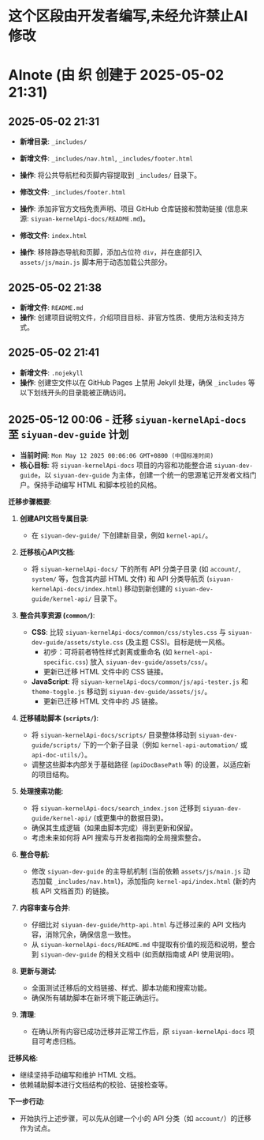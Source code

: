 # 这个区段由开发者编写,未经允许禁止AI修改

# AInote (由 织 创建于 2025-05-02 21:31)

## 2025-05-02 21:31

*   **新增目录**: `_includes/`
*   **新增文件**: `_includes/nav.html`, `_includes/footer.html`
*   **操作**: 将公共导航栏和页脚内容提取到 `_includes/` 目录下。

*   **修改文件**: `_includes/footer.html`
*   **操作**: 添加非官方文档免责声明、项目 GitHub 仓库链接和赞助链接 (信息来源: `siyuan-kernelApi-docs/README.md`)。

*   **修改文件**: `index.html`
*   **操作**: 移除静态导航和页脚，添加占位符 `div`，并在底部引入 `assets/js/main.js` 脚本用于动态加载公共部分。

## 2025-05-02 21:38

*   **新增文件**: `README.md`
*   **操作**: 创建项目说明文件，介绍项目目标、非官方性质、使用方法和支持方式。

## 2025-05-02 21:41

*   **新增文件**: `.nojekyll`
*   **操作**: 创建空文件以在 GitHub Pages 上禁用 Jekyll 处理，确保 `_includes` 等以下划线开头的目录能被正确访问。

## 2025-05-12 00:06 - 迁移 `siyuan-kernelApi-docs` 至 `siyuan-dev-guide` 计划

- **当前时间**: `Mon May 12 2025 00:06:06 GMT+0800 (中国标准时间)`
- **核心目标**: 将 `siyuan-kernelApi-docs` 项目的内容和功能整合进 `siyuan-dev-guide`，以 `siyuan-dev-guide` 为主体，创建一个统一的思源笔记开发者文档门户。保持手动编写 HTML 和脚本校验的风格。

**迁移步骤概要**:

1.  **创建API文档专属目录**:
    *   在 `siyuan-dev-guide/` 下创建新目录，例如 `kernel-api/`。

2.  **迁移核心API文档**:
    *   将 `siyuan-kernelApi-docs/` 下的所有 API 分类子目录 (如 `account/`, `system/` 等，包含其内部 HTML 文件) 和 API 分类导航页 (`siyuan-kernelApi-docs/index.html`) 移动到新创建的 `siyuan-dev-guide/kernel-api/` 目录下。

3.  **整合共享资源 (`common/`)**:
    *   **CSS**: 比较 `siyuan-kernelApi-docs/common/css/styles.css` 与 `siyuan-dev-guide/assets/style.css` (及主题 CSS)。目标是统一风格。
        *   初步：可将前者特性样式剥离或重命名 (如 `kernel-api-specific.css`) 放入 `siyuan-dev-guide/assets/css/`。
        *   更新已迁移 HTML 文件中的 CSS 链接。
    *   **JavaScript**: 将 `siyuan-kernelApi-docs/common/js/api-tester.js` 和 `theme-toggle.js` 移动到 `siyuan-dev-guide/assets/js/`。
        *   更新已迁移 HTML 文件中的 JS 链接。

4.  **迁移辅助脚本 (`scripts/`)**:
    *   将 `siyuan-kernelApi-docs/scripts/` 目录整体移动到 `siyuan-dev-guide/scripts/` 下的一个新子目录（例如 `kernel-api-automation/` 或 `api-doc-utils/`）。
    *   调整这些脚本内部关于基础路径 (`apiDocBasePath` 等) 的设置，以适应新的项目结构。

5.  **处理搜索功能**:
    *   将 `siyuan-kernelApi-docs/search_index.json` 迁移到 `siyuan-dev-guide/kernel-api/` (或更集中的数据目录)。
    *   确保其生成逻辑（如果由脚本完成）得到更新和保留。
    *   考虑未来如何将 API 搜索与开发者指南的全局搜索整合。

6.  **整合导航**:
    *   修改 `siyuan-dev-guide` 的主导航机制 (当前依赖 `assets/js/main.js` 动态加载 `_includes/nav.html`)，添加指向 `kernel-api/index.html` (新的内核 API 文档首页) 的链接。

7.  **内容审查与合并**:
    *   仔细比对 `siyuan-dev-guide/http-api.html` 与迁移过来的 API 文档内容，消除冗余，确保信息一致性。
    *   从 `siyuan-kernelApi-docs/README.md` 中提取有价值的规范和说明，整合到 `siyuan-dev-guide` 的相关文档中 (如贡献指南或 API 使用说明)。

8.  **更新与测试**:
    *   全面测试迁移后的文档链接、样式、脚本功能和搜索功能。
    *   确保所有辅助脚本在新环境下能正确运行。

9.  **清理**:
    *   在确认所有内容已成功迁移并正常工作后，原 `siyuan-kernelApi-docs` 项目可考虑归档。

**迁移风格**:
*   继续坚持手动编写和维护 HTML 文档。
*   依赖辅助脚本进行文档结构的校验、链接检查等。

**下一步行动**:
*   开始执行上述步骤，可以先从创建一个小的 API 分类（如 `account/`）的迁移作为试点。 